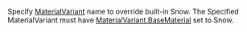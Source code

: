 Specify [MaterialVariant](https://create.roblox.com/docs/reference/engine/classes/MaterialVariant) name to override built-in Snow.
The Specified MaterialVariant must have [MaterialVariant.BaseMaterial](https://create.roblox.com/docs/reference/engine/classes/MaterialVariant#BaseMaterial) set
to Snow.